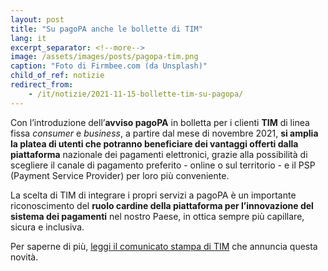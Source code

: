 ```yaml
---
layout: post
title: "Su pagoPA anche le bollette di TIM"
lang: it
excerpt_separator: <!--more-->
image: /assets/images/posts/pagopa-tim.png
caption: "Foto di Firmbee.com (da Unsplash)"
child_of_ref: notizie
redirect_from: 
    - /it/notizie/2021-11-15-bollette-tim-su-pagopa/
---
```


Con l’introduzione dell’**avviso pagoPA** in bolletta per i clienti **TIM** di linea fissa _consumer_ e _business_, a partire dal mese di novembre 2021, **si amplia la platea di utenti che potranno beneficiare dei vantaggi offerti dalla piattaforma** nazionale dei pagamenti elettronici, grazie alla possibilità di scegliere il canale di pagamento preferito - online o sul territorio - e il PSP (Payment Service Provider) per loro più conveniente.

<!--more-->

La scelta di TIM di integrare i propri servizi a pagoPA è un importante riconoscimento del **ruolo cardine della piattaforma per l’innovazione del sistema dei pagamenti** nel nostro Paese, in ottica sempre più capillare, sicura e inclusiva.  

Per saperne di più, [leggi il comunicato stampa di TIM](https://www.gruppotim.it/it/archivio-stampa/mercato/2021/CS-TIM-pagoPA-15novembre2021.html) che annuncia questa novità.

